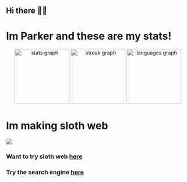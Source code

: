 <div align="left">

  ## Hi there 👋🦥 

# Im Parker and these are my stats!

<div align="center">
  <img src="https://github-readme-stats.vercel.app/api?username=parkertripoli-wq&hide_title=false&hide_rank=false&show_icons=true&include_all_commits=true&count_private=true&disable_animations=false&theme=neon&locale=en&hide_border=false&border_radius=30" height="150" alt="stats graph"  />
  <img src="https://streak-stats.demolab.com/?user=parkertripoli-wq&locale=en&mode=daily&theme=neon&hide_border=false&border_radius=30" height="150" alt="streak graph"  />
  <img src="https://github-readme-stats.vercel.app/api/top-langs?username=parkertripoli-wq&locale=en&hide_title=false&layout=compact&card_width=320&langs_count=5&theme=neon&hide_border=false&border_radius=30" height="150" alt="languages graph"  />
</div>



# Im making sloth web

<a href="https://github.com/parkertripoli-wq/sloth-web">
  <img align="center" src="https://github-readme-stats.vercel.app/api/pin/?username=parkertripoli-wq&repo=sloth-web&locale=en&mode=daily&theme=neon&hide_border=false&border_radius=30" />
</a>

### Want to try sloth web [here](https://github.com/parkertripoli-wq/sloth-web)
### Try the search engine [here](https://cse.google.com/cse?cx=666b70a81f11c4eb9#gsc.tab=0&gsc.sort=)
